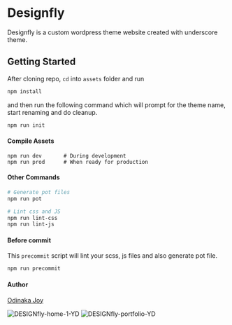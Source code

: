 Designfly
===

Designfly is a custom wordpress theme website created with underscore theme.

Getting Started
---------------

After cloning repo, `cd` into `assets` folder and run

```bash
npm install
```

and then run the following command which will prompt for the theme name, start renaming and do cleanup.

```bash
npm run init
```

#### Compile Assets

```
npm run dev       # During development
npm run prod      # When ready for production
```

#### Other Commands

```bash
# Generate pot files
npm run pot

# Lint css and JS
npm run lint-css 
npm run lint-js
```

#### Before commit

This `precommit` script will lint your scss, js files and also generate pot file.

```bash
npm run precommit
```

#### Author
[Odinaka Joy](http://dinakajoy.com)

![DESIGNfly-home-1-YD](https://user-images.githubusercontent.com/39722740/111775526-2bc74280-88b1-11eb-9ff3-3915639a3370.JPG)
![DESIGNfly-portfolio-YD](https://user-images.githubusercontent.com/39722740/111775540-2f5ac980-88b1-11eb-9b6c-c1bf448cc550.JPG)
